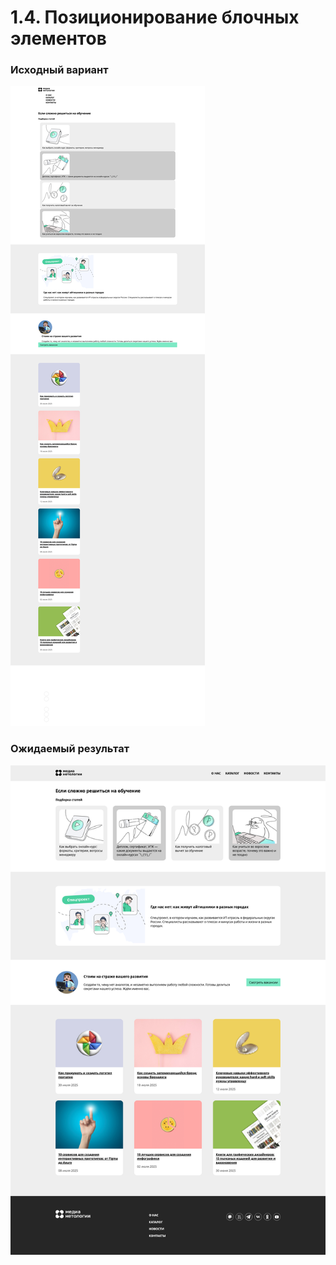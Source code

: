# 1.4. Позиционирование блочных элементов

### Исходный вариант
![Иллюстрация к проекту](images/task-screen.png)

### Ожидаемый результат
![Иллюстрация к проекту](images/final-result-screen.png)